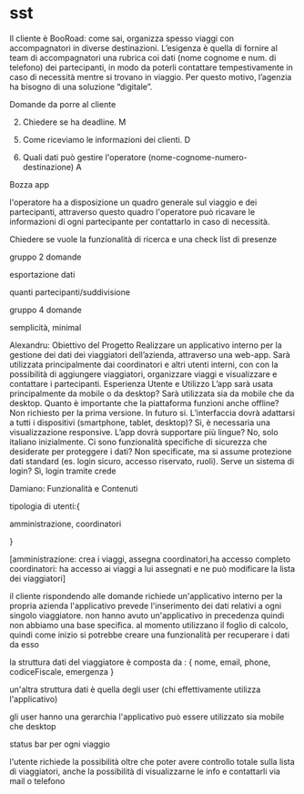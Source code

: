 sst
===
Il cliente è BooRoad: come sai, organizza spesso viaggi con accompagnatori in diverse
destinazioni.
Lʼesigenza è quella di fornire al team di accompagnatori una rubrica coi dati (nome cognome e
num. di telefono) dei partecipanti, in modo da poterli contattare tempestivamente in caso di
necessità mentre si trovano in viaggio.
Per questo motivo, lʼagenzia ha bisogno di una soluzione “digitaleˮ.

Domande da porre al cliente

<!-- 1. Chiedere al cliente come si immagina il prodotto finale.(app o sito)
D -->

2. Chiedere se ha deadline.
M

<!-- 3. Sapere se fa parte di un applicativo esistente oppure uno standalone.
R -->

<!-- 4. Chiedere se ci sono più operatori per gruppo
A -->

5. Come riceviamo le informazioni dei clienti.
D

6. Quali dati può gestire l'operatore (nome-cognome-numero-destinazione)
A



Bozza app

l'operatore ha a disposizione un quadro generale sul viaggio e dei partecipanti, attraverso questo quadro l'operatore può ricavare le informazioni di ogni partecipante per contattarlo in caso di necessità.

Chiedere se vuole la funzionalità di ricerca e una check list di presenze



gruppo 2 domande

esportazione dati

quanti partecipanti/suddivisione


gruppo 4 domande

semplicità, minimal

























Alexandru: Obiettivo del Progetto
Realizzare un applicativo interno per la gestione dei dati dei viaggiatori dell’azienda, attraverso una web-app. Sarà utilizzata principalmente dai coordinatori e altri utenti interni, con con la possibilità di aggiungere viaggiatori, organizzare viaggi e visualizzare e contattare i partecipanti.
Esperienza Utente e Utilizzo
L’app sarà usata principalmente da mobile o da desktop?
  Sarà utilizzata sia da mobile che da desktop.
Quanto è importante che la piattaforma funzioni anche offline?
  Non richiesto per la prima versione. In futuro si. 
L’interfaccia dovrà adattarsi a tutti i dispositivi (smartphone, tablet, desktop)?
  Sì, è necessaria una visualizzazione responsive.
L’app dovrà supportare più lingue?
 No, solo italiano inizialmente.
Ci sono funzionalità specifiche di sicurezza che desiderate per proteggere i dati?
  Non specificate, ma si assume protezione dati standard (es. login sicuro, accesso riservato, ruoli).
Serve un sistema di login?
  Sì, login tramite crede

Damiano: Funzionalità e Contenuti

tipologia di utenti:{

amministrazione,
coordinatori

}

[amministrazione: crea i viaggi, assegna coordinatori,ha accesso completo
coordinatori: ha accesso ai viaggi a lui assegnati e ne può modificare la lista dei viaggiatori]



il cliente rispondendo alle domande richiede un'applicativo interno per la propria azienda
l'applicativo prevede l'inserimento dei dati relativi a ogni singolo viaggiatore.
non hanno avuto un'applicativo in precedenza quindi non abbiamo una base specifica. al momento utilizzano il foglio di calcolo, quindi come inizio si potrebbe creare una funzionalità per recuperare i dati da esso


la struttura dati del viaggiatore è composta da : {
nome,
email,
phone,
codiceFiscale,
emergenza
}

un'altra struttura dati è quella degli user (chi effettivamente utilizza l'applicativo)

gli user hanno una gerarchia
l'applicativo può essere utilizzato sia mobile che desktop

status bar per ogni viaggio


l'utente richiede la possibilità oltre che poter avere controllo totale sulla lista di viaggiatori, anche la possibilità di visualizzarne le info e contattarli via mail o telefono

